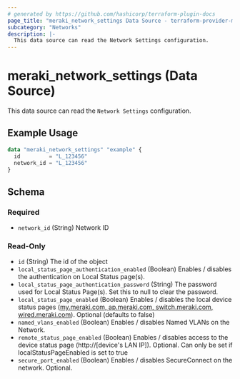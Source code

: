 ```yaml
---
# generated by https://github.com/hashicorp/terraform-plugin-docs
page_title: "meraki_network_settings Data Source - terraform-provider-meraki"
subcategory: "Networks"
description: |-
  This data source can read the Network Settings configuration.
---
```


# meraki_network_settings (Data Source)

This data source can read the `Network Settings` configuration.

## Example Usage

```terraform
data "meraki_network_settings" "example" {
  id         = "L_123456"
  network_id = "L_123456"
}
```

<!-- schema generated by tfplugindocs -->
## Schema

### Required

- `network_id` (String) Network ID

### Read-Only

- `id` (String) The id of the object
- `local_status_page_authentication_enabled` (Boolean) Enables / disables the authentication on Local Status page(s).
- `local_status_page_authentication_password` (String) The password used for Local Status Page(s). Set this to null to clear the password.
- `local_status_page_enabled` (Boolean) Enables / disables the local device status pages (<a target='_blank' href='http://my.meraki.com/'>my.meraki.com, </a><a target='_blank' href='http://ap.meraki.com/'>ap.meraki.com, </a><a target='_blank' href='http://switch.meraki.com/'>switch.meraki.com, </a><a target='_blank' href='http://wired.meraki.com/'>wired.meraki.com</a>). Optional (defaults to false)
- `named_vlans_enabled` (Boolean) Enables / disables Named VLANs on the Network.
- `remote_status_page_enabled` (Boolean) Enables / disables access to the device status page (<a target='_blank'>http://[device's LAN IP])</a>. Optional. Can only be set if localStatusPageEnabled is set to true
- `secure_port_enabled` (Boolean) Enables / disables SecureConnect on the network. Optional.
